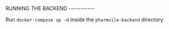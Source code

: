 RUNNING THE BACKEND -----------

Run ```docker-compose up -d``` inside the ```pharmvile-backend``` directory